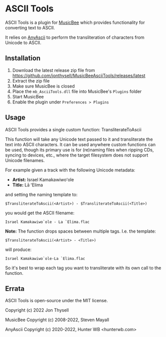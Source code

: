# ASCII Tools #

ASCII Tools is a plugin for [MusicBee](https://getmusicbee.com/) which provides functionality for converting text to ASCII.

It relies on [AnyAscii](https://github.com/anyascii/anyascii) to perform the transliteration of characters from Unicode to ASCII.

## Installation ##

1. Download the latest release zip file from https://github.com/jonthysell/MusicBeeAsciiTools/releases/latest
2. Extract the zip file
3. Make sure MusicBee is closed
4. Place the `mb_AsciiTools.dll` file into MusicBee's `Plugins` folder
5. Start MusicBee
6. Enable the plugin under `Preferences > Plugins`

## Usage ##

ASCII Tools provides a single custom function: TransliterateToAscii

This function will take any Unicode text passed to it and transliterate the text into ASCII characters. It can be used anywhere custom functions can be used, though its primary use is for (re)naming files when ripping CDs, syncing to devices, etc., where the target filesystem does not support Unicode filenames.

For example given a track with the following Unicode metadata:

* **Artist:** Israel Kamakawiwoʻole
* **Title:** Lā ʻElima

and setting the naming template to:

```
$TransliterateToAscii(<Artist>) - $TransliterateToAscii(<Title>)
```

you would get the ASCII filename:

```
Israel Kamakawiwo`ole - La `Elima.flac
```

**Note:** The function drops spaces between multiple tags. I.e. the template:

```
$TransliterateToAscii(<Artist> - <Title>)
```

will produce:

```
Israel Kamakawiwo`ole-La `Elima.flac
```

So it's best to wrap each tag you want to transliterate with its own call to the function.

## Errata ##

ASCII Tools is open-source under the MIT license.

Copyright (c) 2022 Jon Thysell

MusicBee Copyright (c) 2008-2022, Steven Mayall

AnyAscii Copyright (c) 2020-2022, Hunter WB <hunterwb.com>
